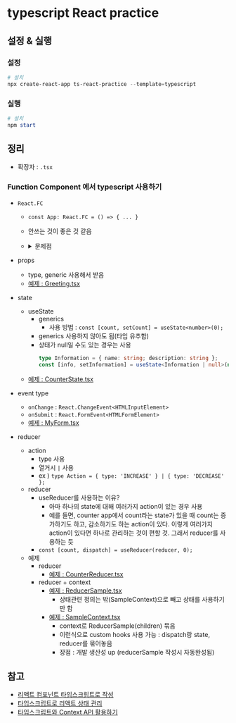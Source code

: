 # typescript React practice

## 설정 & 실행

### 설정

```powershell
# 설치
npx create-react-app ts-react-practice --template=typescript
```

### 실행
```powershell
# 설치
npm start
```

## 정리

* 확장자 : ```.tsx```
### Function Component 에서 typescript 사용하기
* ```React.FC```
    * ```const App: React.FC = () => { ... }```
    * 안쓰는 것이 좋은 것 같음  
    * <details>
        <summary>문제점</summary>
   
        * Greeting.tsx
            ```ts
            import React from 'react';

            type GreetingProps = {
                name: string;
                mark: string;
            }

            // props : generic 사용
            const Greetings: React.FC<GreetingProps> = ({name, mark}) => (
                <div>Hello, {name} {mark}</div>
            )

            Greetings.defaultProps = {
                mark: '!'
            };

            export default Greetings;
            ```
            * defaultProps로 넣었음에도 불구하고 ```<Greetings name="Hello" />```를 하게 되면 mark가 없다며 에러남
    </details>

* props
    * type, generic 사용해서 받음
    * [예제 : Greeting.tsx](./src/Greeting.tsx)
* state
    * useState 
        * generics 
            * 사용 방법 : ```const [count, setCount] = useState<number>(0);```
        * generics 사용하지 않아도 됨(타입 유추함)
        * 상태가 null일 수도 있는 경우는 사용
            ```ts
            type Information = { name: string; description: string };
            const [info, setInformation] = useState<Information | null>(null);
            ```
    * [예제 : CounterState.tsx](./src/CounterState.tsx)
* event type
    * ```onChange``` : ```React.ChangeEvent<HTMLInputElement>```
    * ```onSubmit``` : ```React.FormEvent<HTMLFormElement>```
    * [예제 : MyForm.tsx](./src/MyForm.tsx)
* reducer
    * action
        * type 사용
        * 열거시 ```|``` 사용
        * ex ) ```type Action = { type: 'INCREASE' } | { type: 'DECREASE' };```
    * reducer
        * useReducer를 사용하는 이유? 
            * 아마 하나의 state에 대해 여러가지 action이 있는 경우 사용
            * 예를 들면, counter app에서 count라는 state가 있을 때 count는 증가하기도 하고, 감소하기도 하는 action이 있다. 이렇게 여러가지 action이 있다면 하나로 관리하는 것이 편할 것. 그래서 reducer를 사용하는 듯
        * ```const [count, dispatch] = useReducer(reducer, 0);```
    * 예제
        * reducer
            * [예제 : CounterReducer.tsx](./src/CounterReducer.tsx)
        * reducer + context
            * [예제 : ReducerSample.tsx](./src/ReducerSample.tsx)
                * 상태관련 정의는 밖(SampleContext)으로 빼고 상태를 사용하기만 함
            * [예제 : SampleContext.tsx](./src/SampleContext.tsx)
                * context로 ReducerSample(children) 묶음
                * 이런식으로 custom hooks 사용 가능 : dispatch랑 state, reducer를 묶어놓음
                * 장점 : 개발 생산성 up (reducerSample 작성시 자동완성됨)



## 참고

* [리액트 컴포넌트 타입스크립트로 작성](https://react.vlpt.us/using-typescript/02-ts-react-basic.html)
* [타입스크립트로 리액트 상태 관리](https://react.vlpt.us/using-typescript/03-ts-manage-state.html)
* [타입스크립트와 Context API 활용하기](https://react.vlpt.us/using-typescript/04-ts-context.html)